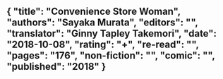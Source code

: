 {
 "title": "Convenience Store Woman",
 "authors": "Sayaka Murata",
 "editors": "",
 "translator": "Ginny Tapley Takemori",
 "date": "2018-10-08",
 "rating": "+",
 "re-read": "",
 "pages": "176",
 "non-fiction": "",
 "comic": "",
 "published": "2018"
}
---

